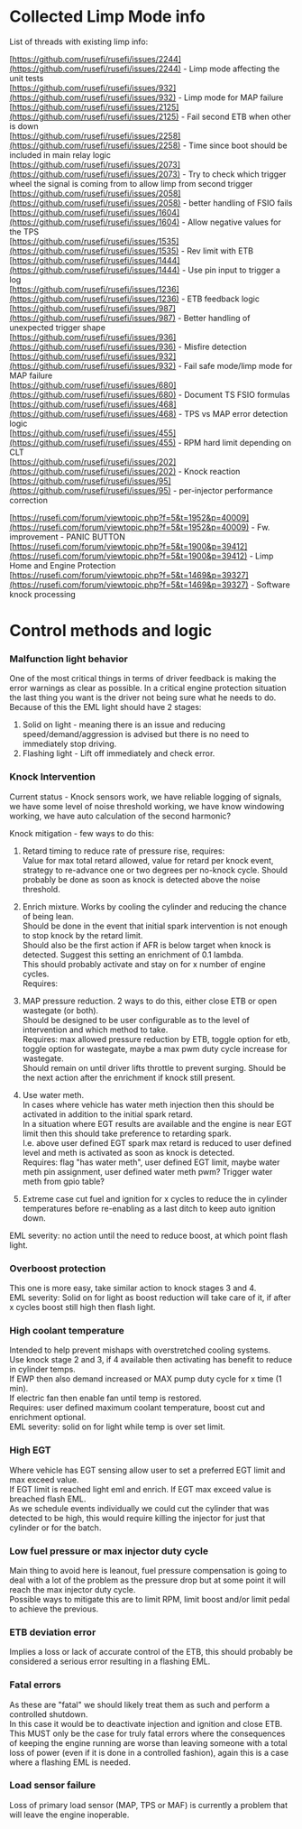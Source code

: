 # Collected Limp Mode info  

List of threads with existing limp info:  

[https://github.com/rusefi/rusefi/issues/2244](https://github.com/rusefi/rusefi/issues/2244) - Limp mode affecting the unit tests  
[https://github.com/rusefi/rusefi/issues/932](https://github.com/rusefi/rusefi/issues/932) - Limp mode for MAP failure  
[https://github.com/rusefi/rusefi/issues/2125](https://github.com/rusefi/rusefi/issues/2125) - Fail second ETB when other is down  
[https://github.com/rusefi/rusefi/issues/2258](https://github.com/rusefi/rusefi/issues/2258) - Time since boot should be included in main relay logic  
[https://github.com/rusefi/rusefi/issues/2073](https://github.com/rusefi/rusefi/issues/2073) - Try to check which trigger wheel the signal is coming from to allow limp from second trigger  
[https://github.com/rusefi/rusefi/issues/2058](https://github.com/rusefi/rusefi/issues/2058) - better handling of FSIO fails  
[https://github.com/rusefi/rusefi/issues/1604](https://github.com/rusefi/rusefi/issues/1604) - Allow negative values for the TPS  
[https://github.com/rusefi/rusefi/issues/1535](https://github.com/rusefi/rusefi/issues/1535) - Rev limit with ETB  
[https://github.com/rusefi/rusefi/issues/1444](https://github.com/rusefi/rusefi/issues/1444) - Use pin input to trigger a log  
[https://github.com/rusefi/rusefi/issues/1236](https://github.com/rusefi/rusefi/issues/1236) - ETB feedback logic  
[https://github.com/rusefi/rusefi/issues/987](https://github.com/rusefi/rusefi/issues/987) - Better handling of unexpected trigger shape  
[https://github.com/rusefi/rusefi/issues/936](https://github.com/rusefi/rusefi/issues/936) - Misfire detection  
[https://github.com/rusefi/rusefi/issues/932](https://github.com/rusefi/rusefi/issues/932) - Fail safe mode/limp mode for MAP failure  
[https://github.com/rusefi/rusefi/issues/680](https://github.com/rusefi/rusefi/issues/680) - Document TS FSIO formulas  
[https://github.com/rusefi/rusefi/issues/468](https://github.com/rusefi/rusefi/issues/468) - TPS vs MAP error detection logic  
[https://github.com/rusefi/rusefi/issues/455](https://github.com/rusefi/rusefi/issues/455) - RPM hard limit depending on CLT  
[https://github.com/rusefi/rusefi/issues/202](https://github.com/rusefi/rusefi/issues/202) - Knock reaction  
[https://github.com/rusefi/rusefi/issues/95](https://github.com/rusefi/rusefi/issues/95) - per-injector performance correction  

[https://rusefi.com/forum/viewtopic.php?f=5&t=1952&p=40009](https://rusefi.com/forum/viewtopic.php?f=5&t=1952&p=40009) - Fw. improvement - PANIC BUTTON  
[https://rusefi.com/forum/viewtopic.php?f=5&t=1900&p=39412](https://rusefi.com/forum/viewtopic.php?f=5&t=1900&p=39412) - Limp Home and Engine Protection  
[https://rusefi.com/forum/viewtopic.php?f=5&t=1469&p=39327](https://rusefi.com/forum/viewtopic.php?f=5&t=1469&p=39327) - Software knock processing  

# Control methods and logic

### Malfunction light behavior  

One of the most critical things in terms of driver feedback is making the error warnings as clear as possible. In a critical engine protection situation the last thing you want is the driver not being sure what he needs to do.  
Because of this the EML light should have 2 stages:  

1. Solid on light - meaning there is an issue and reducing speed/demand/aggression is advised but there is no need to immediately stop driving.  
2. Flashing light - Lift off immediately and check error.  

### Knock Intervention  

Current status - Knock sensors work, we have reliable logging of signals, we have some level of noise threshold working, we have know windowing working, we have auto calculation of the second harmonic?  

Knock mitigation - few ways to do this:  

1. Retard timing to reduce rate of pressure rise, requires:  
Value for max total retard allowed,  value for retard per knock event, strategy to re-advance one or two degrees per no-knock cycle.
Should probably be done as soon as knock is detected above the noise threshold.  

2. Enrich mixture. Works by cooling the cylinder and reducing the chance of being lean.  
Should be done in the event that initial spark intervention is not enough to stop knock by the retard limit.  
Should also be the first action if AFR is below target when knock is detected. Suggest this setting an enrichment of 0.1 lambda.  
This should probably activate and stay on for x number of engine cycles.  
Requires:

3. MAP pressure reduction.
2 ways to do this, either close ETB or open wastegate (or both).  
Should be designed to be user configurable as to the level of intervention and which method to take.  
Requires: max allowed pressure reduction by ETB, toggle option for etb, toggle option for wastegate, maybe a max pwm duty cycle increase for wastegate.  
Should remain on until driver lifts throttle to prevent surging. Should be the next action after the enrichment if knock still present.  

4. Use water meth.  
In cases where vehicle has water meth injection then this should be activated in addition to the initial spark retard.  
In a situation where EGT results are available and the engine is near EGT limit then this should take preference to retarding spark.  
I.e. above user defined EGT spark max retard is reduced to user defined level and meth is activated as soon as knock is detected.  
Requires: flag "has water meth", user defined EGT limit, maybe water meth pin assignment, user defined water meth pwm? Trigger water meth from gpio table?  

5. Extreme case cut fuel and ignition for x cycles to reduce the in cylinder temperatures before re-enabling as a last ditch to keep auto ignition down.  

EML severity: no action until the need to reduce boost, at which point flash light.  

### Overboost protection  

This one is more easy, take similar action to knock stages 3 and 4.  
EML severity: Solid on for light as boost reduction will take care of it, if after x cycles boost still high then flash light.  

### High coolant temperature  

Intended to help prevent mishaps with overstretched cooling systems.  
Use knock stage 2 and 3, if 4 available then activating has benefit to reduce in cylinder temps.  
If EWP then also demand increased or MAX pump duty cycle for x time (1 min).  
If electric fan then enable fan until temp is restored.  
Requires: user defined maximum coolant temperature, boost cut and enrichment optional.  
EML severity: solid on for light while temp is over set limit.  

### High EGT  

Where vehicle has EGT sensing allow user to set a preferred EGT limit and max exceed value.  
If EGT limit is reached light eml and enrich. If EGT max exceed value is breached flash EML.  
As we schedule events individually we could cut the cylinder that was detected to be high, this would require killing the injector for just that cylinder or for the batch.  

### Low fuel pressure or max injector duty cycle  

Main thing to avoid here is leanout, fuel pressure compensation is going to deal with a lot of the problem as the pressure drop but at some point it will reach the max injector duty cycle.  
Possible ways to mitigate this are to limit RPM, limit boost and/or limit pedal to achieve the previous.  

### ETB deviation error  

Implies a loss or lack of accurate control of the ETB, this should probably be considered a serious error resulting in a flashing EML.  

### Fatal errors  

As these are "fatal" we should likely treat them as such and perform a controlled shutdown.  
In this case it would be to deactivate injection and ignition and close ETB.  
This MUST only be the case for truly fatal errors where the consequences of keeping the engine running are worse than leaving someone with a total loss of power (even if it is done in a controlled fashion), again this is a case where a flashing EML is needed.  

### Load sensor failure  

Loss of primary load sensor (MAP, TPS or MAF) is currently a problem that will leave the engine inoperable.

###
